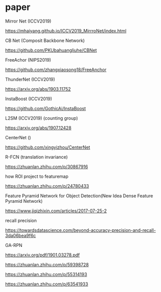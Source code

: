 # paper


Mirror Net (ICCV2019)

https://mhaiyang.github.io/ICCV2019_MirrroNet/index.html

CB Net (Composit Backbone Network)

https://github.com/PKUbahuangliuhe/CBNet

FreeAchor (NIPS2019)

https://github.com/zhangxiaosong18/FreeAnchor

ThunderNet (ICCV2019)

https://arxiv.org/abs/1903.11752

InstaBoost (ICCV2019)

https://github.com/GothicAi/InstaBoost

L2SM (ICCV2019) (counting group)

https://arxiv.org/abs/1907.12428

CenterNet ()

https://github.com/xingyizhou/CenterNet


R-FCN (translation invariance)

https://zhuanlan.zhihu.com/p/30867916


how ROI project to featuremap

https://zhuanlan.zhihu.com/p/24780433

Feature Pyramid Network for Object Detection(New Idea Dense Feature Pyramid Network)

https://www.jiqizhixin.com/articles/2017-07-25-2

recall precision

https://towardsdatascience.com/beyond-accuracy-precision-and-recall-3da06bea9f6c

GA-RPN

https://arxiv.org/pdf/1901.03278.pdf

https://zhuanlan.zhihu.com/p/59398728

https://zhuanlan.zhihu.com/p/55314193

https://zhuanlan.zhihu.com/p/63541933
